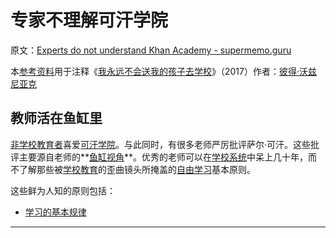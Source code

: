 # 专家不理解可汗学院

原文：[Experts do not understand Khan Academy - supermemo.guru](https://supermemo.guru/wiki/Experts_do_not_understand_Khan_Academy)

本[参考资料](https://supermemo.guru/wiki/References)用于注释《[我永远不会送我的孩子去学校](https://supermemo.guru/wiki/Problem_of_Schooling)》（2017）作者：[彼得·沃兹尼亚克](https://supermemo.guru/wiki/Piotr_Wozniak)

## 教师活在鱼缸里

[非学校教育者](https://supermemo.guru/wiki/Unschooling)喜爱[可汗学院](https://supermemo.guru/wiki/Khan_Academy)。与此同时，有很多老师严厉批评萨尔·可汗。这些批评主要源自老师的**[鱼缸视角](https://supermemo.guru/wiki/Fish_tank_perspective)**。优秀的老师可以在[学校系统](https://supermemo.guru/wiki/Prussian_education_system)中呆上几十年，而不了解那些被[学校教育](https://supermemo.guru/wiki/Problem_of_schooling)的歪曲镜头所掩盖的[自由学习](https://supermemo.guru/wiki/Free_learning)基本原则。

这些鲜为人知的原则包括：

- [学习的基本规律](https://supermemo.guru/wiki/Fundamental_Law_of_Learning)

------